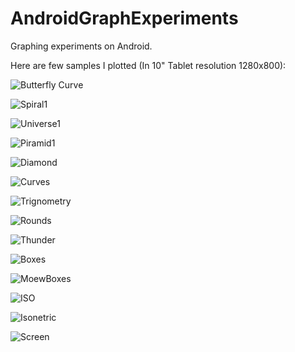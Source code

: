 AndroidGraphExperiments
=======================

Graphing experiments on Android.

Here are few samples I plotted (In 10" Tablet resolution 1280x800): 

![Butterfly Curve](https://lh5.googleusercontent.com/-sNk_aLqtgYo/UJuV4LbZdZI/AAAAAAAABGg/0SqNf8ohlCc/w1092-h683-no/Butterfly111.png)

![Spiral1](https://lh6.googleusercontent.com/-fhtGQoqOtq4/UJt4sejBPfI/AAAAAAAABFY/4Wjms1fvFm4/w1092-h683-no/s13.png)

![Universe1](https://lh6.googleusercontent.com/-ARzmAEQEJ_4/UJt3rNlSlxI/AAAAAAAABEk/KkEBK0_ENws/w1092-h683-no/Universe3.png)

![Piramid1](https://lh5.googleusercontent.com/-OjN9LNfuzd0/UJt19nyDvrI/AAAAAAAABCY/OZmIOu9Lqng/w1092-h683-no/4.png)

![Diamond](https://lh3.googleusercontent.com/-Ew_JaW5P9t8/UJt2TgN3mRI/AAAAAAAABCw/DvAw5kT_3y4/w1092-h683-no/2.png)

![Curves](https://lh4.googleusercontent.com/-8Edok67d7i0/U9Izgu1ptzI/AAAAAAAABmc/m1Y0rW5gvq4/w1092-h683-no/device-2014-07-25-155752.png)

![Trignometry](https://lh4.googleusercontent.com/-g6vHqCvpbcw/U9I1wwumSvI/AAAAAAAABnE/gbIR-1HTl30/w1092-h683-no/device-2014-07-25-161707.png)


![Rounds](https://lh5.googleusercontent.com/-_AawNAzTGz4/U9IzfyRpV6I/AAAAAAAABmA/FhR-tvbkRZY/w1092-h683-no/device-2014-07-25-155452.png)

![Thunder](https://lh6.googleusercontent.com/-G3myLas4W58/U9IzfwiWvjI/AAAAAAAABmI/KbgkKPh-QdI/w1092-h683-no/device-2014-07-11-144342.png)

![Boxes](https://lh3.googleusercontent.com/-DLxfnIvAbRg/U9IzguDiHpI/AAAAAAAABmU/660xZUyCp8w/w1092-h683-no/device-2014-07-25-155721.png)

![MoewBoxes](https://lh5.googleusercontent.com/-Kzb2M6fNxK8/U9Izfzn1SSI/AAAAAAAABmM/_VFVMAcSCvc/w1092-h683-no/device-2014-07-25-155649.png)

![ISO](https://lh6.googleusercontent.com/-U6K1bV5xSdU/U9IzhBXXjjI/AAAAAAAABmg/8UJC7rYjON8/w1092-h683-no/device-2014-07-25-155832.png)

![Isonetric](https://lh5.googleusercontent.com/-9nizzUtGybQ/UJt3ZfuvEJI/AAAAAAAABEM/Sl2yinIlJEw/w1020-h645-no/A+%25282%2529.png)

![Screen](http://i.stack.imgur.com/NPlTb.png)

